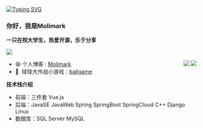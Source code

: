 [![Typing SVG](https://readme-typing-svg.herokuapp.com?pause=500&lines=Hi+there+%F0%9F%91%8B;I'm+Molimark)](https://git.io/typing-svg)

<!--
**moli-mark/moli-mark** is a ✨ _special_ ✨ repository because its `README.md` (this file) appears on your GitHub profile.

Here are some ideas to get you started:

- 🔭 I’m currently working on ...
- 🌱 I’m currently learning ...
- 👯 I’m looking to collaborate on ...
- 🤔 I’m looking for help with ...
- 💬 Ask me about ...
- 📫 How to reach me: ...
- 😄 Pronouns: ...
- ⚡ Fun fact: ...
-->

### 你好，我是Molimark
**一只在校大学生，热爱开源，乐于分享**

![](https://visitor-badge.glitch.me/badge?page_id=moli-mark.readme)

<img align="right" src="https://github-readme-stats.vercel.app/api?username=moli-mark&theme=prussian&show_icons=true&count_private=true&hide=contribs,issues" />

<img align="right" src="https://github-readme-stats.vercel.app/api/top-langs/?username=moli-mark&theme=algolia&layout=compact&hide=html,css,JavaScript,lua" />

- :smile: 个人博客 : [Molimark](https://molimark.com.cn/)
- 🎈 &nbsp;球球大作战小游戏：[ballgame](https://game.molimark.com.cn/)

**技术栈介绍**
- 前端：三件套 Vue.js
- 后端：JavaSE  JavaWeb Spring SpringBoot SpringCloud C++ Django Linux
- 数据库：SQL Server  MySQL
